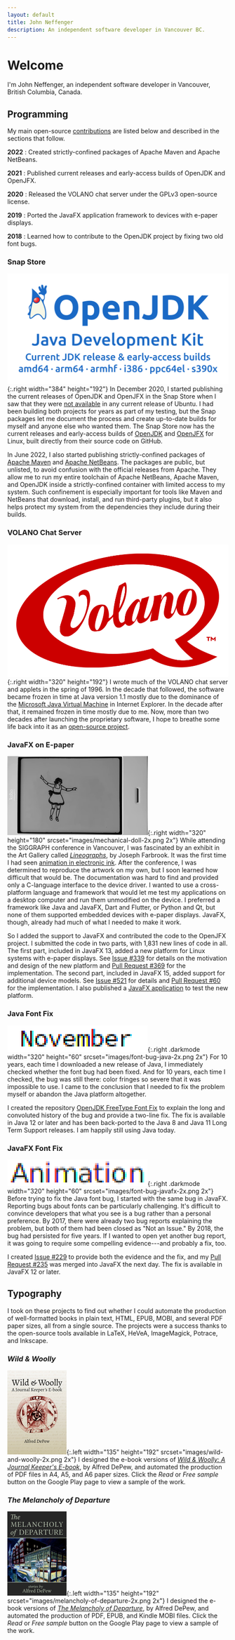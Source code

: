 ```yaml
---
layout: default
title: John Neffenger
description: An independent software developer in Vancouver BC.
---
```


# Welcome

I'm John Neffenger, an independent software developer in Vancouver, British Columbia, Canada.

## Programming

My main open-source [contributions](contributions.html) are listed below and described in the sections that follow.

**2022**
: Created strictly-confined packages of Apache Maven and Apache NetBeans.

**2021**
: Published current releases and early-access builds of OpenJDK and OpenJFX.

**2020**
: Released the VOLANO chat server under the GPLv3 open-source license.

**2019**
: Ported the JavaFX application framework to devices with e-paper displays.

**2018**
: Learned how to contribute to the OpenJDK project by fixing two old font bugs.

### Snap Store

![OpenJDK: Current JDK release & early-access builds](images/openjdk2.svg){:.right width="384" height="192"}
In December 2020, I started publishing the current releases of OpenJDK and OpenJFX in the Snap Store when I saw that they were [not available][openjdk-question] in any current release of Ubuntu.
I had been building both projects for years as part of my testing, but the Snap packages let me document the process and create up-to-date builds for myself and anyone else who wanted them.
The Snap Store now has the current releases and early-access builds of [OpenJDK][openjdk-snap] and [OpenJFX][openjfx-snap] for Linux, built directly from their source code on GitHub.

In June 2022, I also started publishing strictly-confined packages of [Apache Maven][maven-snap] and [Apache NetBeans][netbeans-snap].
The packages are public, but unlisted, to avoid confusion with the official releases from Apache.
They allow me to run my entire toolchain of Apache NetBeans, Apache Maven, and OpenJDK inside a strictly-confined container with limited access to my system.
Such confinement is especially important for tools like Maven and NetBeans that download, install, and run third-party plugins, but it also helps protect my system from the dependencies they include during their builds.

### VOLANO Chat Server

![VOLANO speech-balloon logo](images/volano.svg){:.right width="320" height="192"}
I wrote much of the VOLANO chat server and applets in the spring of 1996.
In the decade that followed, the software became frozen in time at Java version 1.1 mostly due to the dominance of the [Microsoft Java Virtual Machine][msjvm] in Internet Explorer.
In the decade after that, it remained frozen in time mostly due to me.
Now, more than two decades after launching the proprietary software, I hope to breathe some life back into it as an [open-source project][volano].

### JavaFX on E-paper

![Still frame of JavaFX animation on e-paper](images/mechanical-doll-1x.png){:.right width="320" height="180" srcset="images/mechanical-doll-2x.png 2x"}
While attending the SIGGRAPH conference in Vancouver, I was fascinated by an exhibit in the Art Gallery called [*Lineographs*][lineographs], by Joseph Farbrook.
It was the first time I had seen [animation in electronic ink][dancer].
After the conference, I was determined to reproduce the artwork on my own, but I soon learned how difficult that would be.
The documentation was hard to find and provided only a C-language interface to the device driver.
I wanted to use a cross-platform language and framework that would let me test my applications on a desktop computer and run them unmodified on the device.
I preferred a framework like Java and JavaFX, Dart and Flutter, or Python and Qt, but none of them supported embedded devices with e-paper displays.
JavaFX, though, already had much of what I needed to make it work.

So I added the support to JavaFX and contributed the code to the OpenJFX project.
I submitted the code in two parts, with 1,831 new lines of code in all.
The first part, included in JavaFX 13, added a new platform for Linux systems with e-paper displays.
See [Issue #339][jfx-339] for details on the motivation and design of the new platform and [Pull Request #369][jfx-369] for the implementation.
The second part, included in JavaFX 15, added support for additional device models.
See [Issue #521][jfx-521] for details and [Pull Request #60][jfx-60] for the implementation.
I also published a [JavaFX application][epd-javafx] to test the new platform.

### Java Font Fix

![Screenshot of Java font bug](images/font-bug-java-1x.png){:.right .darkmode width="320" height="60" srcset="images/font-bug-java-2x.png 2x"}
For 10 years, each time I downloaded a new release of Java, I immediately checked whether the font bug had been fixed.
And for 10 years, each time I checked, the bug was still there: color fringes so severe that it was impossible to use.
I came to the conclusion that I needed to fix the problem myself or abandon the Java platform altogether.

I created the repository [OpenJDK FreeType Font Fix][openjdk-freetype] to explain the long and convoluted history of the bug and provide a two-line fix.
The fix is available in Java 12 or later and has been back-ported to the Java 8 and Java 11 Long Term Support releases.
I am happily still using Java today.

### JavaFX Font Fix

![Screenshot of JavaFX font bug](images/font-bug-javafx-1x.png){:.right .darkmode width="320" height="60" srcset="images/font-bug-javafx-2x.png 2x"}
Before trying to fix the Java font bug, I started with the same bug in JavaFX.
Reporting bugs about fonts can be particularly challenging.
It's difficult to convince developers that what you see is a bug rather than a personal preference.
By 2017, there were already two bug reports explaining the problem, but both of them had been closed as "Not an Issue."
By 2018, the bug had persisted for five years.
If I wanted to open yet another bug report, it was going to require some compelling evidence---and probably a fix, too.

I created [Issue #229][jfx-229] to provide both the evidence and the fix, and my [Pull Request #235][jfx-235] was merged into JavaFX the next day.
The fix is available in JavaFX 12 or later.

## Typography

I took on these projects to find out whether I could automate the production of well-formatted books in plain text, HTML, EPUB, MOBI, and several PDF paper sizes, all from a single source.
The projects were a success thanks to the open-source tools available in LaTeX, HeVeA, ImageMagick, Potrace, and Inkscape.

### *Wild & Woolly*

![Wild & Woolly book cover](images/wild-and-woolly-1x.png){:.left width="135" height="192" srcset="images/wild-and-woolly-2x.png 2x"}
I designed the e-book versions of [*Wild & Woolly: A Journal Keeper's E-book*][play-woolly], by Alfred DePew, and automated the production of PDF files in A4, A5, and A6 paper sizes.
Click the *Read* or *Free sample* button on the Google Play page to view a sample of the work.

### *The Melancholy of Departure*

![The Melancholy of Departure book cover](images/melancholy-of-departure-1x.png){:.left width="135" height="192" srcset="images/melancholy-of-departure-2x.png 2x"}
I designed the e-book versions of [*The Melancholy of Departure*][play-melancholy], by Alfred DePew, and automated the production of PDF, EPUB, and Kindle MOBI files.
Click the *Read* or *Free sample* button on the Google Play page to view a sample of the work.

[openjdk-question]: https://answers.launchpad.net/ubuntu/+source/openjdk-15/+question/693547
[openjdk-snap]: https://snapcraft.io/openjdk
[openjfx-snap]: https://snapcraft.io/openjfx
[maven-snap]: https://snapcraft.io/strictly-maven
[netbeans-snap]: https://snapcraft.io/strictly-netbeans

[msjvm]: https://en.wikipedia.org/wiki/Microsoft_Java_Virtual_Machine
[volano]: https://github.com/jgneff/volano

[lineographs]: http://s2014.siggraph.org/attendees/art-gallery/events/lineographs.html
[dancer]: https://www.farbrook.net/lineographs/
[jfx-339]: https://github.com/javafxports/openjdk-jfx/issues/339
[jfx-369]: https://github.com/javafxports/openjdk-jfx/pull/369
[jfx-521]: https://github.com/javafxports/openjdk-jfx/issues/521
[jfx-60]: https://github.com/openjdk/jfx/pull/60
[epd-javafx]: https://github.com/jgneff/epd-javafx

[openjdk-freetype]: https://github.com/jgneff/openjdk-freetype

[jfx-229]: https://github.com/javafxports/openjdk-jfx/issues/229
[jfx-235]: https://github.com/javafxports/openjdk-jfx/pull/235

[play-woolly]: https://play.google.com/store/books/details/Alfred_DePew_Wild_Woolly?id=8c3_AAAAQBAJ
[play-melancholy]: https://play.google.com/store/books/details/Alfred_DePew_The_Melancholy_of_Departure?id=jc3_AAAAQBAJ

